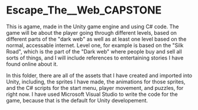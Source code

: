 # Escape_The__Web_CAPSTONE

This is agame, made in the Unity game engine and using C# code. The game will be about the player going through different levels, 
based on different parts of the "dark web" as well as at least one level based on the normal, accessable internet. Level one, for example
is based on the "Silk Road", which is the part of the "Dark web" where people buy and sell all sorts of things, and I will include
references to entertaining stories I have found online about it. 

In this folder, there are all of the assets that I have created and imported into Unity, including, the sprites I have made, the animations
for those sprites, and the C# scripts for the start menu, player movement, and puzzles, for right now. I have used Microsoft Visual Studio
to write the code for the game, because that is the default for Unity developement.
